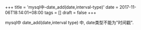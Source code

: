 +++
title = 'mysql中-date_add(date,interval-type)'
date = 2017-11-06T18:14:01+08:00
tags = []
draft = false
+++

mysql中 date_add(date,interval type) 中, date类型不能为"时间戳".
